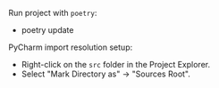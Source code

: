 Run project with `poetry`:
- poetry update

PyCharm import resolution setup:
- Right-click on the `src` folder in the Project Explorer.
- Select "Mark Directory as" → "Sources Root".
